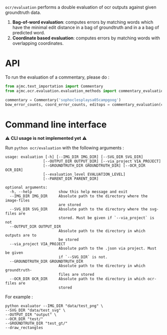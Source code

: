 `ocr/evaluation` performs a double evaluation of ocr outputs against given groundtruth data. 

1. **Bag-of-word evaluation**: computes errors by matching words which have the minimal edit distance in a bag of groundtruth and in a a bag of predicted word. 
2. **Coordinate based evaluation**: computes errors by matching words with overlapping coordinates.


# API

To run the evaluation of a commentary, please do :

```python
from ajmc.text_importation import Commentary
from ajmc.ocr.evaluation.evaluation_methods import commentary_evaluation

commentary = Commentary('sophoclesplaysa05campgoog')
bow_error_counts, coord_error_counts, editops = commentary_evaluation(commentary)
```


# Command line interface

⚠️ **CLI usage is not implemented yet** ⚠️

Run `python ocr/evaluation` with the following arguments : 

```shell script
usage: evaluation [-h] [--IMG_DIR IMG_DIR] [--SVG_DIR SVG_DIR]
                 [--OUTPUT_DIR OUTPUT_DIR] [--via_project VIA_PROJECT]
                 [--GROUNDTRUTH_DIR GROUNDTRUTH_DIR] [--OCR_DIR OCR_DIR]
                 [--evaluation_level EVALUATION_LEVEL]
                 [--PARENT_DIR PARENT_DIR]

optional arguments:
  -h, --help            show this help message and exit
  --IMG_DIR IMG_DIR     Absolute path to the directory where the image-files
                        are stored
  --SVG_DIR SVG_DIR     Absolute path to the directory where the svg-files are
                        stored. Must be given if `--via_project` is not
  --OUTPUT_DIR OUTPUT_DIR
                        Absolute path to the directory in which outputs are to
                        be stored
  --via_project VIA_PROJECT
                        Absolute path to the .json via project. Must be given
                        if `--SVG_DIR` is not.
  --GROUNDTRUTH_DIR GROUNDTRUTH_DIR
                        Absolute path to the directory in which groundtruth-
                        files are stored
  --OCR_DIR OCR_DIR     Absolute path to the directory in which ocr-files are
                        stored
```

For example : 
```
python evaluator --IMG_DIR "data/test_png" \
--SVG_DIR "data/test_svg" \
--OUTPUT_DIR "output" \
--OCR_DIR "test/"
--GROUNDTRUTH_DIR "test_gt/"
--draw_rectangles
```